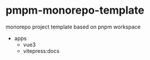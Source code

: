 # pmpm-monorepo-template
monorepo project template based on pnpm workspace


- apps
  - vue3
  - vitepress:docs